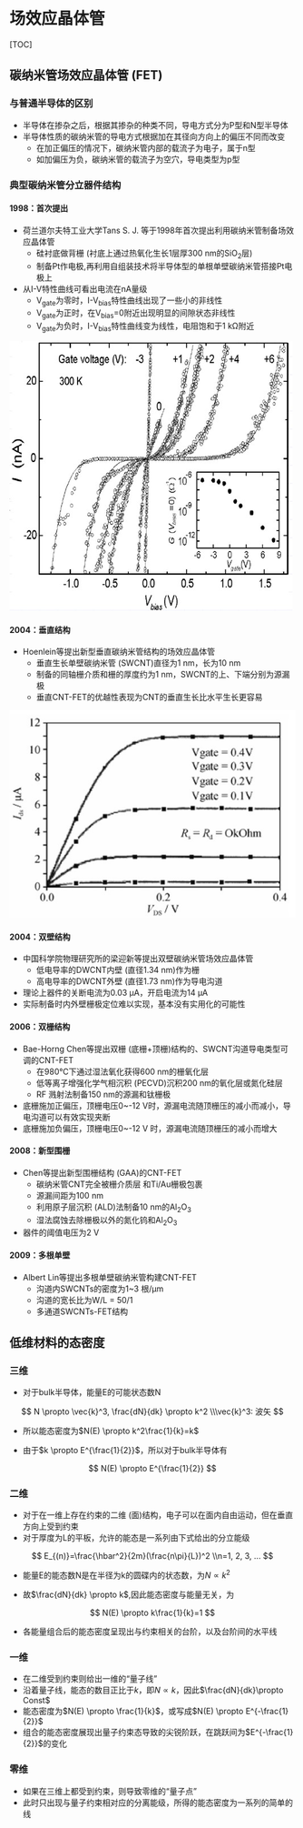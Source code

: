 # 场效应晶体管

[TOC]

## 碳纳米管场效应晶体管 (FET)

### 与普通半导体的区别

- 半导体在掺杂之后，根据其掺杂的种类不同，导电方式分为P型和N型半导体
- 半导体性质的碳纳米管的导电方式根据加在其径向方向上的偏压不同而改变
  - 在加正偏压的情况下，碳纳米管内部的载流子为电子，属于n型
  - 如加偏压为负，碳纳米管的载流子为空穴，导电类型为p型

### 典型碳纳米管分立器件结构

#### 1998：首次提出

- 荷兰道尔夫特工业大学Tans S. J. 等于1998年首次提出利用碳纳米管制备场效应晶体管
  - 硅衬底做背栅 (衬底上通过热氧化生长1层厚300 nm的SiO<sub>2</sub>层)
  - 制备Pt作电极,再利用自组装技术将半导体型的单根单壁碳纳米管搭接Pt电极上
- 从I-V特性曲线可看出电流在nA量级
  - V<sub>gate</sub>为零时，I-V<sub>bias</sub>特性曲线出现了一些小的非线性
  - V<sub>gate</sub>为正时，在V<sub>bias</sub>=0附近出现明显的间隙状态非线性
  - V<sub>gate</sub>为负时，I-V<sub>bias</sub>特性曲线变为线性，电阻饱和于1 kΩ附近

![CNT-FET I-V特性曲线](https://github.com/VenciFreeman/Notes/blob/master/fig/ME00/ME00_chapter04_fig01.jpg)

#### 2004：垂直结构

- Hoenlein等提出新型垂直碳纳米管结构的场效应晶体管
  - 垂直生长单壁碳纳米管 (SWCNT)直径为1 nm，长为10 nm
  - 制备的同轴栅介质和栅的厚度约为1 nm，SWCNT的上、下端分别为源漏极
  - 垂直CNT-FET的优越性表现为CNT的垂直生长比水平生长更容易

![理想I-V特性曲线](https://github.com/VenciFreeman/Notes/blob/master/fig/ME00/ME00_chapter04_fig02.jpg)

#### 2004：双壁结构

- 中国科学院物理研究所的梁迎新等提出双壁碳纳米管场效应晶体管
  - 低电导率的DWCNT内壁 (直径1.34 nm)作为栅
  - 高电导率的DWCNT外壁 (直径1.73 nm)作为导电沟道
- 理论上器件的关断电流为0.03 μA，开启电流为14 μA
- 实际制备时内外壁栅极定位难以实现，基本没有实用化的可能性

#### 2006：双栅结构

- Bae-Horng Chen等提出双栅 (底栅+顶栅)结构的、SWCNT沟道导电类型可调的CNT-FET
  - 在980℃下通过湿法氧化获得600 nm的栅氧化层
  - 低等离子增强化学气相沉积 (PECVD)沉积200 nm的氧化层或氮化硅层
  - RF 溅射法制备150 nm的源漏和钛栅极
- 底栅施加正偏压，顶栅电压0~-12 V时，源漏电流随顶栅压的减小而减小，导电沟道可以有效实现夹断
- 底栅施加负偏压，顶栅电压0~-12 V 时，源漏电流随顶栅压的减小而增大

#### 2008：新型围栅

- Chen等提出新型围栅结构 (GAA)的CNT-FET
  - 碳纳米管CNT完全被栅介质层 和Ti/Au栅极包裹
  - 源漏间距为100 nm
  - 利用原子层沉积 (ALD)法制备10 nm的Al<sub>2</sub>O<sub>3</sub>
  - 湿法腐蚀去除栅极以外的氮化钨和Al<sub>2</sub>O<sub>3</sub>
- 器件的阈值电压为2 V

#### 2009：多根单壁

- Albert Lin等提出多根单壁碳纳米管构建CNT-FET
  - 沟道内SWCNTs的密度为1~3 根/μm
  - 沟道的宽长比为W/L = 50/1
  - 多通道SWCNTs-FET结构

## 低维材料的态密度

### 三维

- 对于bulk半导体，能量E的可能状态数N

$$
N \propto \vec{k}^3, \frac{dN}{dk} \propto k^2
\\\vec{k}^3: 波矢
$$

- 所以能态密度为$N(E) \propto k^2\frac{1}{k}=k$

- 由于$k \propto E^{\frac{1}{2}}$，所以对于bulk半导体有

$$
N(E) \propto E^{\frac{1}{2}}
$$

### 二维

- 对于在一维上存在约束的二维 (面)结构，电子可以在面内自由运动，但在垂直方向上受到约束
- 对于厚度为L的平板，允许的能态是一系列由下式给出的分立能级

$$
E_{(n)}=\frac{\hbar^2}{2m}(\frac{n\pi}{L})^2
\\n=1, 2, 3, ...
$$

- 能量E的能态数N是在半径为k的圆碟内的状态数，为$N \propto k^2$

- 故$\frac{dN}{dk} \propto k$,因此能态密度与能量无关，为

$$
N(E) \propto k\frac{1}{k}=1
$$

- 各能量组合后的能态密度呈现出与约束相关的台阶，以及台阶间的水平线

### 一维

- 在二维受到约束则给出一维的“量子线”
- 沿着量子线，能态的数目正比于$k$，即$N \propto k$，因此$\frac{dN}{dk}\propto Const$
- 能态密度为$N(E) \propto \frac{1}{k}$，或写成$N(E) \propto E^{-\frac{1}{2}}$
- 组合的能态密度展现出量子约束态导致的尖锐阶跃，在跳跃间为$E^{-\frac{1}{2}}$的变化

### 零维

- 如果在三维上都受到约束，则导致零维的“量子点”
- 此时只出现与量子约束相对应的分离能级，所得的能态密度为一系列的简单的线